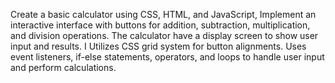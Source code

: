 Create a basic calculator using CSS, HTML, and JavaScript, Implement an
interactive interface with buttons for addition, subtraction, multiplication, and division
operations. The calculator  have a display screen to show user input and results. I  Utilizes
CSS grid system for button alignments. Uses event listeners, if-else statements, operators, and
loops to handle user input and perform calculations. 
